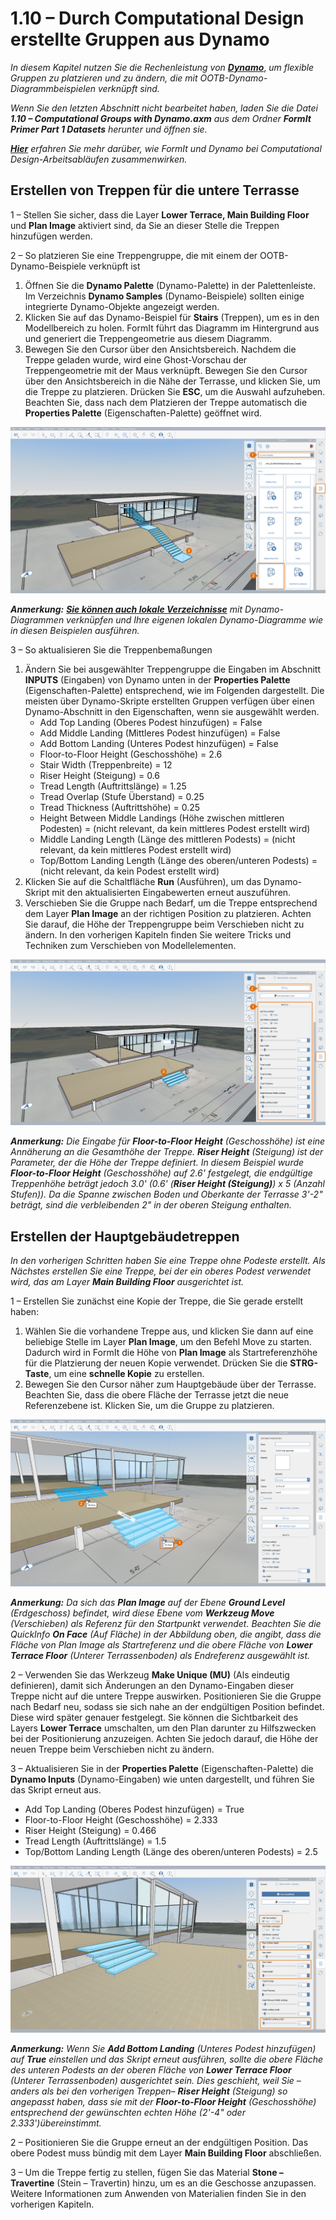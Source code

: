 # 1.10 – Durch Computational Design erstellte Gruppen aus Dynamo

_In diesem Kapitel nutzen Sie die Rechenleistung von_ [_**Dynamo**_](http://dynamobim.org/), _um flexible Gruppen zu platzieren und zu ändern, die mit OOTB-Dynamo-Diagrammbeispielen verknüpft sind._

_Wenn Sie den letzten Abschnitt nicht bearbeitet haben, laden Sie die Datei_ _**1.10 – Computational Groups with Dynamo.axm**_ _aus dem Ordner_ _**FormIt Primer Part 1 Datasets** herunter und öffnen sie._

[_**Hier**_](http://formit.autodesk.com/page/formit-dynamo) _erfahren Sie mehr darüber, wie FormIt und Dynamo bei Computational Design-Arbeitsabläufen zusammenwirken._

## **Erstellen von Treppen für die untere Terrasse**

1 – Stellen Sie sicher, dass die Layer **Lower Terrace, Main Building Floor** und **Plan Image** aktiviert sind, da Sie an dieser Stelle die Treppen hinzufügen werden.

2 – So platzieren Sie eine Treppengruppe, die mit einem der OOTB-Dynamo-Beispiele verknüpft ist

1. Öffnen Sie die **Dynamo Palette** (Dynamo-Palette) in der Palettenleiste. Im Verzeichnis **Dynamo Samples** (Dynamo-Beispiele) sollten einige integrierte Dynamo-Objekte angezeigt werden.
2. Klicken Sie auf das Dynamo-Beispiel für **Stairs** (Treppen), um es in den Modellbereich zu holen. FormIt führt das Diagramm im Hintergrund aus und generiert die Treppengeometrie aus diesem Diagramm.
3. Bewegen Sie den Cursor über den Ansichtsbereich. Nachdem die Treppe geladen wurde, wird eine Ghost-Vorschau der Treppengeometrie mit der Maus verknüpft. Bewegen Sie den Cursor über den Ansichtsbereich in die Nähe der Terrasse, und klicken Sie, um die Treppe zu platzieren. Drücken Sie **ESC**, um die Auswahl aufzuheben. Beachten Sie, dass nach dem Platzieren der Treppe automatisch die **Properties Palette** (Eigenschaften-Palette) geöffnet wird.

![](../../.gitbook/assets/0%20%2815%29.png)

_**Anmerkung:**_ [_**Sie können auch lokale Verzeichnisse**_](https://formit.autodesk.com/page/formit-dynamo#dynamo-getting-started) _mit Dynamo-Diagrammen verknüpfen und Ihre eigenen lokalen Dynamo-Diagramme wie in diesen Beispielen ausführen._

3 – So aktualisieren Sie die Treppenbemaßungen

1. Ändern Sie bei ausgewählter Treppengruppe die Eingaben im Abschnitt **INPUTS** (Eingaben) von Dynamo unten in der **Properties Palette** (Eigenschaften-Palette) entsprechend, wie im Folgenden dargestellt. Die meisten über Dynamo-Skripte erstellten Gruppen verfügen über einen Dynamo-Abschnitt in den Eigenschaften, wenn sie ausgewählt werden.
   * Add Top Landing (Oberes Podest hinzufügen) = False
   * Add Middle Landing (Mittleres Podest hinzufügen) = False
   * Add Bottom Landing (Unteres Podest hinzufügen) = False
   * Floor-to-Floor Height (Geschosshöhe) = 2.6
   * Stair Width (Treppenbreite) = 12
   * Riser Height (Steigung) = 0.6
   * Tread Length (Auftrittslänge) = 1.25
   * Tread Overlap (Stufe Überstand) = 0.25
   * Tread Thickness (Auftrittshöhe) = 0.25
   * Height Between Middle Landings (Höhe zwischen mittleren Podesten) = \(nicht relevant, da kein mittleres Podest erstellt wird\)
   * Middle Landing Length (Länge des mittleren Podests) = \(nicht relevant, da kein mittleres Podest erstellt wird\)
   * Top/Bottom Landing Length (Länge des oberen/unteren Podests) = \(nicht relevant, da kein Podest erstellt wird\)
2. Klicken Sie auf die Schaltfläche **Run** (Ausführen), um das Dynamo-Skript mit den aktualisierten Eingabewerten erneut auszuführen.
3. Verschieben Sie die Gruppe nach Bedarf, um die Treppe entsprechend dem Layer **Plan Image** an der richtigen Position zu platzieren. Achten Sie darauf, die Höhe der Treppengruppe beim Verschieben nicht zu ändern. In den vorherigen Kapiteln finden Sie weitere Tricks und Techniken zum Verschieben von Modellelementen.

![](../../.gitbook/assets/1%20%2811%29.png)

_**‌Anmerkung:**_ _Die Eingabe für_ _**Floor-to-Floor Height**_ _(Geschosshöhe) ist eine Annäherung an die Gesamthöhe der Treppe._ _**Riser Height**_ _(Steigung) ist der Parameter, der die Höhe der Treppe definiert. In diesem Beispiel wurde_ _**Floor-to-Floor Height**_ _(Geschosshöhe) auf 2.6' festgelegt, die endgültige Treppenhöhe beträgt jedoch 3.0' \(0.6' \(**Riser Height (Steigung)**\) x 5 \(Anzahl Stufen\)\). Da die Spanne zwischen Boden und Oberkante der Terrasse 3'-2" beträgt, sind die verbleibenden 2" in der oberen Steigung enthalten._

## **Erstellen der Hauptgebäudetreppen**

_In den vorherigen Schritten haben Sie eine Treppe ohne Podeste erstellt. Als Nächstes erstellen Sie eine Treppe, bei der ein oberes Podest verwendet wird, das am Layer_ _**Main Building Floor** ausgerichtet ist._

1 – Erstellen Sie zunächst eine Kopie der Treppe, die Sie gerade erstellt haben:

1. Wählen Sie die vorhandene Treppe aus, und klicken Sie dann auf eine beliebige Stelle im Layer **Plan Image**, um den Befehl Move zu starten. Dadurch wird in FormIt die Höhe von **Plan Image** als Startreferenzhöhe für die Platzierung der neuen Kopie verwendet. Drücken Sie die **STRG-Taste**, um eine **schnelle Kopie** zu erstellen.
2. Bewegen Sie den Cursor näher zum Hauptgebäude über der Terrasse. Beachten Sie, dass die obere Fläche der Terrasse jetzt die neue Referenzebene ist. Klicken Sie, um die Gruppe zu platzieren.

![](../../.gitbook/assets/2%20%289%29.png)

_**Anmerkung:**_ _Da sich das_ _**Plan Image**_ _auf der Ebene_ _**Ground Level**_ _(Erdgeschoss) befindet, wird diese Ebene vom_ _**Werkzeug Move**_ _(Verschieben) als Referenz für den Startpunkt verwendet. Beachten Sie die QuickInfo_ _**On Face**_ _(Auf Fläche) in der Abbildung oben, die angibt, dass die Fläche von Plan Image als Startreferenz und die obere Fläche von_ _**Lower Terrace Floor**_ _(Unterer Terrassenboden) als Endreferenz ausgewählt ist._

2 – Verwenden Sie das Werkzeug **Make Unique \(MU\)** (Als eindeutig definieren), damit sich Änderungen an den Dynamo-Eingaben dieser Treppe nicht auf die untere Treppe auswirken. Positionieren Sie die Gruppe nach Bedarf neu, sodass sie sich nahe an der endgültigen Position befindet. Diese wird später genauer festgelegt. Sie können die Sichtbarkeit des Layers **Lower Terrace** umschalten, um den Plan darunter zu Hilfszwecken bei der Positionierung anzuzeigen. Achten Sie jedoch darauf, die Höhe der neuen Treppe beim Verschieben nicht zu ändern.

3 – Aktualisieren Sie in der **Properties Palette** (Eigenschaften-Palette) die **Dynamo Inputs** (Dynamo-Eingaben) wie unten dargestellt, und führen Sie das Skript erneut aus.

* Add Top Landing (Oberes Podest hinzufügen) = True
* Floor-to-Floor Height (Geschosshöhe) = 2.333
* Riser Height (Steigung) = 0.466
* Tread Length (Auftrittslänge) = 1.5
* Top/Bottom Landing Length (Länge des oberen/unteren Podests) = 2.5

![](../../.gitbook/assets/3%20%281%29.jpeg)

_**Anmerkung:**_ _Wenn Sie_ _**Add Bottom Landing**_ _(Unteres Podest hinzufügen) auf_ _**True**_ _einstellen und das Skript erneut ausführen, sollte die obere Fläche des unteren Podests an der oberen Fläche von_ _**Lower Terrace Floor** (Unterer Terrassenboden) ausgerichtet sein. Dies geschieht, weil Sie – anders als bei den vorherigen Treppen–_ _**Riser Height**_ _(Steigung) so angepasst haben, dass sie mit der_ _**Floor-to-Floor Height**_ _(Geschosshöhe) entsprechend der gewünschten echten Höhe \(2'-4" oder 2.333'\)übereinstimmt._

2 – Positionieren Sie die Gruppe erneut an der endgültigen Position. Das obere Podest muss bündig mit dem Layer **Main Building Floor** abschließen.

3 – Um die Treppe fertig zu stellen, fügen Sie das Material **Stone – Travertine** (Stein – Travertin) hinzu, um es an die Geschosse anzupassen. Weitere Informationen zum Anwenden von Materialien finden Sie in den vorherigen Kapiteln.

